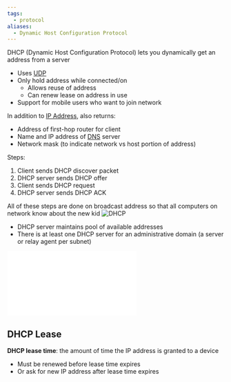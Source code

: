 ```yaml
---
tags:
  - protocol
aliases:
  - Dynamic Host Configuration Protocol
---
```

DHCP (Dynamic Host Configuration Protocol) lets you dynamically get an address from a server
- Uses [UDP](UDP)
- Only hold address while connected/on
	- Allows reuse of address
	- Can renew lease on address in use
- Support for mobile users who want to join network

In addition to [IP Address](OSI%20layers/Network%20Layer/IP/IP%20Addresses.md), also returns:
- Address of first-hop router for client
- Name and IP address of [DNS](../DNS.md) server
- Network mask (to indicate network vs host portion of address)

Steps:
1. Client sends DHCP discover packet
2. DHCP server sends DHCP offer
3. Client sends DHCP request
4. DHCP server sends DHCP ACK

All of these steps are done on broadcast address so that all computers on network know about the new kid
 ![DHCP](../../img/dhcp.png)

- DHCP server maintains pool of available addresses
- There is at least one DHCP server for an administrative domain (a server or relay agent per subnet)

![DHCP Relay](DHCP%20Relay.md)

## DHCP Lease

**DHCP lease time**: the amount of time the IP address is granted to a device
- Must be renewed before lease time expires
- Or ask for new IP address after lease time expires

